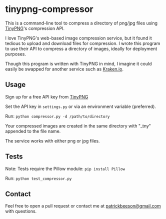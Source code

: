 tinypng-compressor
==================

This is a command-line tool to compress a directory of png/jpg files using [TinyPNG](http://tinypng.com)'s compression API.

I love TinyPNG's web-based image compression service, but it found it tedious to upload and download files for compression. I wrote this program to use their API to compress a directory of images, ideally for deployment purposes.

Though this program is written with TinyPNG in mind, I imagine it could easily be swapped for another service such as [Kraken.io](https://kraken.io/).

## Usage

Sign up for a free API key from [TinyPNG](https://tinypng.com/developers)

Set the API key in `settings.py` or via an environment variable (preferred).

Run: `python compressor.py -d /path/to/directory`

Your compressed images are created in the same directory with "_tny" appended to the file name.

The service works with either png or jpg files.

## Tests

Note: Tests require the Pillow module: `pip install Pillow`

Run: `python test_compressor.py`

## Contact

Feel free to open a pull request or contact me at patrickbeeson@gmail.com with questions.
